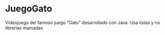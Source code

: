 # JuegoGato
 Videojuego del famoso juego "Gato" desarrollado con Java.
 Usa listas y no librerias mamadas
